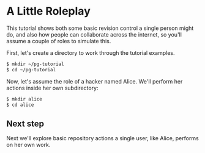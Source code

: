 # A Little Roleplay

This tutorial shows both some basic revision control a single person might do, and also how people can collaborate across the internet, so you'll assume a couple of roles to simulate this.

First, let's create a directory to work through the tutorial examples.

```bash
$ mkdir ~/pg-tutorial
$ cd ~/pg-tutorial
```

Now, let's assume the role of a hacker named Alice. We'll perform her actions inside her own subdirectory:

```bash
$ mkdir alice
$ cd alice
```

## Next step

Next we'll explore basic repository actions a single user, like Alice,
performs on her own work.

